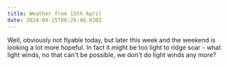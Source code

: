 ```yaml
---
title: Weather from 15th April
date: 2024-04-15T06:26:40.030Z
---
```

Well, obviously not flyable today, but later this week and the weekend is looking a lot more hopeful.  In fact it might be too light to ridge soar - what light winds, no that can't be possible, we don't do light winds any more?